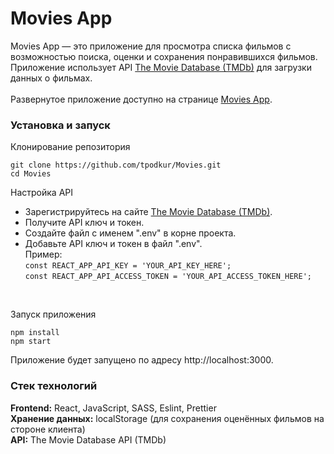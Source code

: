 # Movies App

Movies App — это приложение для просмотра списка фильмов с возможностью поиска,
оценки и сохранения понравившихся фильмов. Приложение использует API [The Movie Database
(TMDb)](https://developer.themoviedb.org/docs/getting-started) для загрузки данных о фильмах.
<br><br>
Развернутое приложение доступно на странице [Movies App](https://movies-six-rho.vercel.app).
<br>

### Установка и запуск

Клонирование репозитория

```
git clone https://github.com/tpodkur/Movies.git
cd Movies
```

Настройка API

- Зарегистрируйтесь на сайте [The Movie Database (TMDb)](https://www.themoviedb.org).
- Получите API ключ и токен.
- Cоздайте файл с именем ".env" в корне проекта.
- Добавьте API ключ и токен в файл ".env".
<br>Пример:
<br>```const REACT_APP_API_KEY = 'YOUR_API_KEY_HERE';```
<br>```const REACT_APP_API_ACCESS_TOKEN = 'YOUR_API_ACCESS_TOKEN_HERE';```
<br>
<!-- end of the list -->

Запуск приложения
```
npm install
npm start
```
Приложение будет запущено по адресу http://localhost:3000.
<br>

### Стек технологий

**Frontend:** React, JavaScript, SASS, Eslint, Prettier
<br>
**Хранение данных:** localStorage (для сохранения оценённых фильмов на стороне клиента)
<br>
**API:** The Movie Database API (TMDb)

